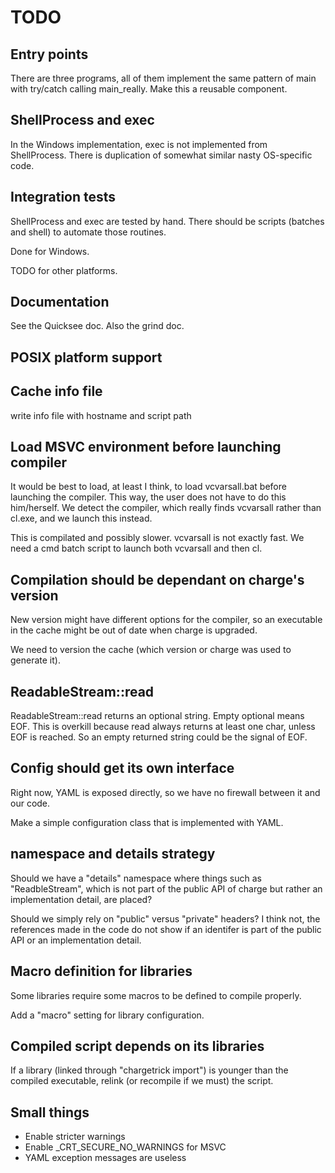 # TODO


## Entry points

There are three programs, all of them implement the same pattern of main with try/catch calling main_really.  Make this a reusable component.


## ShellProcess and exec

In the Windows implementation, exec is not implemented from ShellProcess.  There is duplication of somewhat similar nasty OS-specific code.


## Integration tests

ShellProcess and exec are tested by hand.  There should be scripts (batches and shell) to automate those routines.

Done for Windows.

TODO for other platforms.


## Documentation

See the Quicksee doc.  Also the grind doc.


## POSIX platform support


## Cache info file

write info file with hostname and script path


## Load MSVC environment before launching compiler

It would be best to load, at least I think, to load vcvarsall.bat before
launching the compiler.  This way, the user does not have to do this
him/herself.  We detect the compiler, which really finds vcvarsall rather than
cl.exe, and we launch this instead.

This is compilated and possibly slower.  vcvarsall is not exactly fast.  We
need a cmd batch script to launch both vcvarsall and then cl.


## Compilation should be dependant on charge's version

New version might have different options for the compiler, so an executable in the
cache might be out of date when charge is upgraded.

We need to version the cache (which version or charge was used to generate it).


## ReadableStream::read

ReadableStream::read returns an optional string.  Empty optional means EOF.  This is overkill because read always returns at least one char, unless EOF is reached.  So an empty returned string could be the signal of EOF.


## Config should get its own interface

Right now, YAML is exposed directly, so we have no firewall between it and our code.

Make a simple configuration class that is implemented with YAML.


## namespace and details strategy

Should we have a "details" namespace where things such as "ReadbleStream", which is not part of the public API of charge but rather an implementation detail, are placed?

Should we simply rely on "public" versus "private" headers?  I think not, the references made in the code do not show if an identifer is part of the public API or an implementation detail.


## Macro definition for libraries

Some libraries require some macros to be defined to compile properly.  

Add a "macro" setting for library configuration.


## Compiled script depends on its libraries

If a library (linked through "chargetrick import") is younger than the compiled executable, relink (or recompile if we must) the script.


## Small things

- Enable stricter warnings
- Enable _CRT_SECURE_NO_WARNINGS for MSVC
- YAML exception messages are useless

